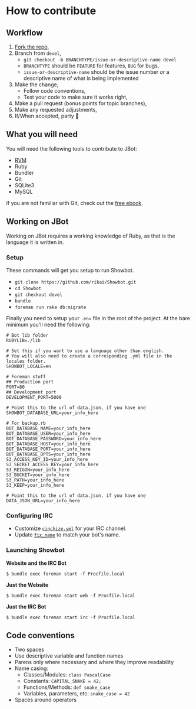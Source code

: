 # How to contribute

## Workflow

1. [Fork the repo](https://github.com/rikai/Showbot/fork),
2. Branch from `devel`,
    * `git checkout -b BRANCHTYPE/issue-or-descriptive-name devel`
    * `BRANCHTYPE` should be `FEATURE` for features, `BUG` for bugs,
    * `issue-or-descriptive-name` should be the issue number _or_ a descriptive name of what is being implemented
3. Make the change,
    * Follow code conventions,
    * Test your code to make sure it works right,
4. Make a pull request (bonus points for topic branches),
5. Make any requested adjustments,
6. If/When accepted, party :tada:

## What you will need

You will need the following tools to contribute to JBot:

* [RVM](https://rvm.io/)
* Ruby
* Bundler
* Git
* SQLite3
* MySQL

If you are not familiar with Git, check out the [free ebook](http://git-scm.com/book/).

## Working on JBot

Working on JBot requires a working knowledge of Ruby, as that is the language
it is written in.

### Setup

These commands will get you setup to run Showbot.

 * `git clone https://github.com/rikai/Showbot.git`
 * `cd Showbot`
 * `git checkout devel`
 * `bundle`
 * `foreman run rake db:migrate`

Finally you need to setup your `.env` file in the root of the project. At the
bare minimum you'll need the following:

```
# Bot lib folder
RUBYLIB=./lib

# Set this if you want to use a language other than english.
# You will also need to create a corresponding .yml file in the locales folder.
SHOWBOT_LOCALE=en

# Foreman stuff
## Production port
PORT=80
## Development port
DEVELOPMENT_PORT=5000

# Point this to the url of data.json, if you have one
SHOWBOT_DATABASE_URL=your_info_here

# For backup.rb
BOT_DATABASE_NAME=your_info_here
BOT_DATABASE_USER=your_info_here
BOT_DATABASE_PASSWORD=your_info_here
BOT_DATABASE_HOST=your_info_here
BOT_DATABASE_PORT=your_info_here
BOT_DATABASE_OPTS=your_info_here
S3_ACCESS_KEY_ID=your_info_here
S3_SECRET_ACCESS_KEY=your_info_here
S3_REIGON=your_info_here
S3_BUCKET=your_info_here
S3_PATH=your_info_here
S3_KEEP=your_info_here

# Point this to the url of data.json, if you have one
DATA_JSON_URL=your_info_here
```

### Configuring IRC

 * Customize [`cinchize.yml`](https://github.com/rikai/Showbot/blob/master/cinchize.yml) for your IRC channel.
 * Update [`fix_name`](https://github.com/rikai/Showbot/blob/master/lib/cinch/plugins/showbot_admin.rb#L54) to match your bot's name.

### Launching Showbot

**Website and the IRC Bot**

```
$ bundle exec foreman start -f Procfile.local
```

**Just the Website**

```
$ bundle exec foreman start web -f Procfile.local
```

**Just the IRC Bot**

```
$ bundle exec foreman start irc -f Procfile.local
```

## Code conventions

* Two spaces
* Use descriptive variable and function names
* Parens only where necessary and where they improve readability
* Name casing:
    * Classes/Modules: `class PascalCase`
    * Constants: `CAPITAL_SNAKE = 42;`
    * Functions/Methods: `def snake_case`
    * Variables, parameters, etc: `snake_case = 42`
* Spaces around operators

